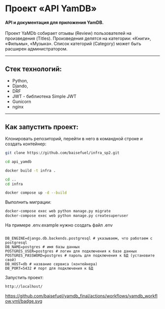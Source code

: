# Проект «API YamDB»
#### API и документация для приложения YamDB.
Проект YaMDb собирает отзывы (Review) пользователей на произведения (Titles). Произведения делятся на категории: «Книги», «Фильмы», «Музыка». Список категорий (Category) может быть расширен администратором.
___
## Стек технологий:
- Python,
- Djando,
- DRF
- JWT - библиотека Simple JWT
- Gunicorn
- nginx
___
## Как запустить проект:

Клонировать репозиторий, перейти в него в командной строке и создать контейнер:

```bash
git clone https://github.com/baisefuel/infra_sp2.git
```

```bash
cd api_yamdb
```

```bash
docker build -t infra .
```

```bash
cd ..
cd infra
```

```bash
docker compose up -d --build
```

Выполнить миграции:

```bash
docker-compose exec web python manage.py migrate
docker-compose exec web python manage.py createsuperuser
```

На примере .env.example нужно создать файл .env

```.env.example

DB_ENGINE=django.db.backends.postgresql # указываем, что работаем с postgresql
DB_NAME=postgres # имя базы данных
POSTGRES_USER=postgres # логин для подключения к базе данных
POSTGRES_PASSWORD=postgres # пароль для подключения к БД (установите свой)
DB_HOST=db # название сервиса (контейнера)
DB_PORT=5432 # порт для подключения к БД

```

Запустить проект:

```bash
http://localhost/
```

https://github.com/baisefuel/yamdb_final/actions/workflows/yamdb_workflow.yml/badge.svg